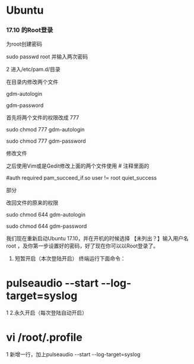 # Ubuntu

### 17.10 的Root登录
为root创建密码

sudo passwd root  并输入两次密码

2
进入/etc/pam.d/目录

在目录内修改两个文件

gdm-autologin

gdm-password

首先将两个文件的权限改成 777

sudo chmod 777 gdm-autologin

sudo chmod 777 gdm-password

修改文件

之后使用Vim或是Gedit修改上面的两个文件使用 # 注释里面的

#auth        required        pam_succeed_if.so user != root quiet_success

部分


改回文件的原来的权限

sudo chmod 644 gdm-autologin

sudo chmod 644 gdm-password

我们现在重新启动Ubuntu 17.10，并在开机的时候选择 【未列出？】输入用户名 root ，及你第一步设置好的密码，好了现在你可以以Root登录了。














1. 短暂开启（本次登陆开启）
终端运行下面命令：

# pulseaudio --start --log-target=syslog
1
2.永久开启（每次登陆自动开启）
# vi /root/.profile
1
新增一行，加上pulseaudio --start --log-target=syslog

